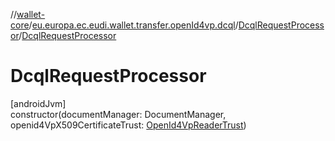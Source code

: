 //[wallet-core](../../../index.md)/[eu.europa.ec.eudi.wallet.transfer.openId4vp.dcql](../index.md)/[DcqlRequestProcessor](index.md)/[DcqlRequestProcessor](-dcql-request-processor.md)

# DcqlRequestProcessor

[androidJvm]\
constructor(documentManager: DocumentManager, openid4VpX509CertificateTrust: [OpenId4VpReaderTrust](../../eu.europa.ec.eudi.wallet.transfer.openId4vp/-open-id4-vp-reader-trust/index.md))
